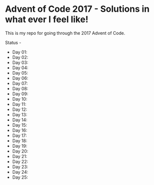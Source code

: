 # Advent of Code 2017 - Solutions in what ever I feel like!

This is my repo for going through the 2017 Advent of Code.

Status -
* Day 01: 
* Day 02: 
* Day 03: 
* Day 04: 
* Day 05: 
* Day 06: 
* Day 07: 
* Day 08: 
* Day 09:
* Day 10:
* Day 11:
* Day 12:
* Day 13:
* Day 14:
* Day 15:
* Day 16:
* Day 17:
* Day 18:
* Day 19:
* Day 20:
* Day 21:
* Day 22:
* Day 23:
* Day 24:
* Day 25:
